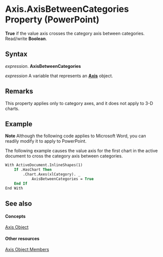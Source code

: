 
# Axis.AxisBetweenCategories Property (PowerPoint)

 **True** if the value axis crosses the category axis between categories. Read/write **Boolean**.


## Syntax

 _expression_. **AxisBetweenCategories**

 _expression_ A variable that represents an **[Axis](38d5e006-ac32-7bdb-f9f0-e8a858dcbf49.md)** object.


## Remarks

This property applies only to category axes, and it does not apply to 3-D charts.


## Example




 **Note**  Although the following code applies to Microsoft Word, you can readily modify it to apply to PowerPoint.

The following example causes the value axis for the first chart in the active document to cross the category axis between categories.




```vb
With ActiveDocument.InlineShapes(1)
    If .HasChart Then
        .Chart.Axes(xlCategory). _
            AxisBetweenCategories = True
    End If
End With
```


## See also


#### Concepts


[Axis Object](38d5e006-ac32-7bdb-f9f0-e8a858dcbf49.md)
#### Other resources


[Axis Object Members](6c4c7cca-d62e-a7c0-b724-30d1be8a44c9.md)
